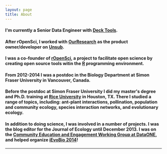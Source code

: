 ```yaml
---
layout: page
title: About
---
```


#### I'm currently a Senior Data Engineer with <a href="https://www.deck.tools/" target="_blank">Deck Tools</a>.

#### After rOpenSci, I worked with  <a href="http://ourresearch.org/" target="_blank">OurResearch</a> as the product owner/developer on <a href="https://unsub.org" target="_blank">Unsub</a>.

#### I was a co-founder of <a href="http://ropensci.org/" target="_blank">rOpenSci</a>, a project to facilitate open science by creating open source tools witin the <a href="http://cran.r-project.org/" target="_blank">R</a> programming environment.

#### From 2012-2014 I was a postdoc in the Biology Department at Simon Fraser University in Vancouver, Canada.

#### Before the postdoc at Simon Fraser University I did my master's degree and Ph.D. training at <a href="http://eeb.rice.edu/" target="_blank">Rice University</a> in Houston, TX.  There I studied a range of topics, including: ant-plant interactions, pollination, population and community ecology, species interaction networks, and evolutionary ecology.</p>

#### In addition to doing science, I was involved in a number of projects. I was the blog editor for the Journal of Ecology until December 2013. I was on the <a href="http://www.dataone.org/working_groups/community-education-and-engagement" target="_blank">Community Education and Engagement Working Group at DataONE</a>, and helped organize <a href="http://ievobio.org/">iEvoBio 2014</a>!

<hr>

<div>
<a alt="github" href="https://github.com/sckott" target="_blank"><i class="fa fa-github-alt fa-4x" aria-hidden="true"></i></a>

<a alt="linkedin" href="https://www.linkedin.com/in/scott-a-chamberlain/" target="_blank"><i class="fa fa-linkedin-square fa-4x"  aria-hidden="true"></i></a>
</div>
